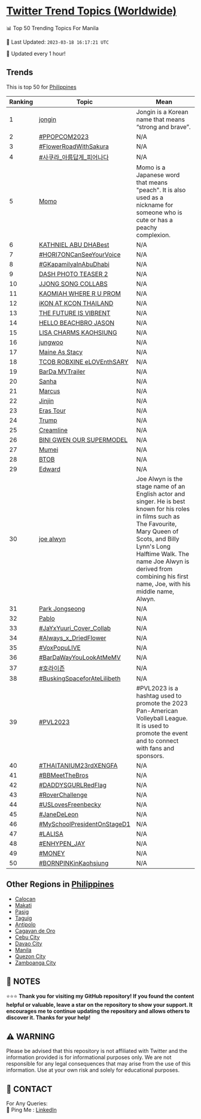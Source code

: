 [Twitter Trend Topics (Worldwide)](https://github.com/ErcinDedeoglu/Twitter-Trend-Topics)
==========


📊 Top 50 Trending Topics For Manila

📆 Last Updated: `2023-03-18 16:17:21 UTC`

🔧 Updated every 1 hour!


## Trends

This is top 50 for [Philippines](</Philippines>)

| Ranking | Topic | Mean |
| ------- | ------------ | ------------ |
| 1 | [jongin](http://twitter.com/search?q=jongin) | Jongin is a Korean name that means “strong and brave”. |
| 2 | [#PPOPCOM2023](http://twitter.com/search?q=%23PPOPCOM2023) | N/A |
| 3 | [#FlowerRoadWithSakura](http://twitter.com/search?q=%23FlowerRoadWithSakura) | N/A |
| 4 | [#사쿠라_아름답게_피어나다](http://twitter.com/search?q=%23%ec%82%ac%ec%bf%a0%eb%9d%bc_%ec%95%84%eb%a6%84%eb%8b%b5%ea%b2%8c_%ed%94%bc%ec%96%b4%eb%82%98%eb%8b%a4) | N/A |
| 5 | [Momo](http://twitter.com/search?q=Momo) | Momo is a Japanese word that means "peach". It is also used as a nickname for someone who is cute or has a peachy complexion. |
| 6 | [KATHNIEL ABU DHABest](http://twitter.com/search?q=KATHNIEL+ABU+DHABest) | N/A |
| 7 | [#HORI7ONCanSeeYourVoice](http://twitter.com/search?q=%23HORI7ONCanSeeYourVoice) | N/A |
| 8 | [#GKapamilyaInAbuDhabi](http://twitter.com/search?q=%23GKapamilyaInAbuDhabi) | N/A |
| 9 | [DASH PHOTO TEASER 2](http://twitter.com/search?q=DASH+PHOTO+TEASER+2) | N/A |
| 10 | [JJONG SONG COLLABS](http://twitter.com/search?q=JJONG+SONG+COLLABS) | N/A |
| 11 | [KAOMIAH WHERE R U PROM](http://twitter.com/search?q=KAOMIAH+WHERE+R+U+PROM) | N/A |
| 12 | [iKON AT KCON THAILAND](http://twitter.com/search?q=iKON+AT+KCON+THAILAND) | N/A |
| 13 | [THE FUTURE IS VIBRENT](http://twitter.com/search?q=THE+FUTURE+IS+VIBRENT) | N/A |
| 14 | [HELLO BEACHBRO JASON](http://twitter.com/search?q=HELLO+BEACHBRO+JASON) | N/A |
| 15 | [LISA CHARMS KAOHSIUNG](http://twitter.com/search?q=LISA+CHARMS+KAOHSIUNG) | N/A |
| 16 | [jungwoo](http://twitter.com/search?q=jungwoo) | N/A |
| 17 | [Maine As Stacy](http://twitter.com/search?q=Maine+As+Stacy) | N/A |
| 18 | [TCOB ROBXINE eLOVEnthSARY](http://twitter.com/search?q=TCOB+ROBXINE+eLOVEnthSARY) | N/A |
| 19 | [BarDa MVTrailer](http://twitter.com/search?q=BarDa+MVTrailer) | N/A |
| 20 | [Sanha](http://twitter.com/search?q=Sanha) | N/A |
| 21 | [Marcus](http://twitter.com/search?q=Marcus) | N/A |
| 22 | [Jinjin](http://twitter.com/search?q=Jinjin) | N/A |
| 23 | [Eras Tour](http://twitter.com/search?q=Eras+Tour) | N/A |
| 24 | [Trump](http://twitter.com/search?q=Trump) | N/A |
| 25 | [Creamline](http://twitter.com/search?q=Creamline) | N/A |
| 26 | [BINI GWEN OUR SUPERMODEL](http://twitter.com/search?q=BINI+GWEN+OUR+SUPERMODEL) | N/A |
| 27 | [Mumei](http://twitter.com/search?q=Mumei) | N/A |
| 28 | [BTOB](http://twitter.com/search?q=BTOB) | N/A |
| 29 | [Edward](http://twitter.com/search?q=Edward) | N/A |
| 30 | [joe alwyn](http://twitter.com/search?q=joe+alwyn) | Joe Alwyn is the stage name of an English actor and singer. He is best known for his roles in films such as The Favourite, Mary Queen of Scots, and Billy Lynn's Long Halftime Walk. The name Joe Alwyn is derived from combining his first name, Joe, with his middle name, Alwyn. |
| 31 | [Park Jongseong](http://twitter.com/search?q=Park+Jongseong) | N/A |
| 32 | [Pablo](http://twitter.com/search?q=Pablo) | N/A |
| 33 | [#JaYxYuuri_Cover_Collab](http://twitter.com/search?q=%23JaYxYuuri_Cover_Collab) | N/A |
| 34 | [#Always_x_DriedFlower](http://twitter.com/search?q=%23Always_x_DriedFlower) | N/A |
| 35 | [#VoxPopuLIVE](http://twitter.com/search?q=%23VoxPopuLIVE) | N/A |
| 36 | [#BarDaWayYouLookAtMeMV](http://twitter.com/search?q=%23BarDaWayYouLookAtMeMV) | N/A |
| 37 | [#호라이즌](http://twitter.com/search?q=%23%ed%98%b8%eb%9d%bc%ec%9d%b4%ec%a6%8c) | N/A |
| 38 | [#BuskingSpaceforAteLilibeth](http://twitter.com/search?q=%23BuskingSpaceforAteLilibeth) | N/A |
| 39 | [#PVL2023](http://twitter.com/search?q=%23PVL2023) | #PVL2023 is a hashtag used to promote the 2023 Pan-American Volleyball League. It is used to promote the event and to connect with fans and sponsors. |
| 40 | [#THAITANIUM23rdXENGFA](http://twitter.com/search?q=%23THAITANIUM23rdXENGFA) | N/A |
| 41 | [#BBMeetTheBros](http://twitter.com/search?q=%23BBMeetTheBros) | N/A |
| 42 | [#DADDYSGURLRedFlag](http://twitter.com/search?q=%23DADDYSGURLRedFlag) | N/A |
| 43 | [#RoverChallenge](http://twitter.com/search?q=%23RoverChallenge) | N/A |
| 44 | [#USLovesFreenbecky](http://twitter.com/search?q=%23USLovesFreenbecky) | N/A |
| 45 | [#JaneDeLeon](http://twitter.com/search?q=%23JaneDeLeon) | N/A |
| 46 | [#MySchoolPresidentOnStageD1](http://twitter.com/search?q=%23MySchoolPresidentOnStageD1) | N/A |
| 47 | [#LALISA](http://twitter.com/search?q=%23LALISA) | N/A |
| 48 | [#ENHYPEN_JAY](http://twitter.com/search?q=%23ENHYPEN_JAY) | N/A |
| 49 | [#MONEY](http://twitter.com/search?q=%23MONEY) | N/A |
| 50 | [#BORNPINKinKaohsiung](http://twitter.com/search?q=%23BORNPINKinKaohsiung) | N/A |



## Other Regions in [Philippines](</Philippines>)

* [Calocan](</Philippines/Calocan.md>)
* [Makati](</Philippines/Makati.md>)
* [Pasig](</Philippines/Pasig.md>)
* [Taguig](</Philippines/Taguig.md>)
* [Antipolo](</Philippines/Antipolo.md>)
* [Cagayan de Oro](</Philippines/Cagayan de Oro.md>)
* [Cebu City](</Philippines/Cebu City.md>)
* [Davao City](</Philippines/Davao City.md>)
* [Manila](</Philippines/Manila.md>)
* [Quezon City](</Philippines/Quezon City.md>)
* [Zamboanga City](</Philippines/Zamboanga City.md>)



## 📝 NOTES

⭐⭐⭐ **Thank you for visiting my GitHub repository! If you found the content helpful or valuable, leave a star on the repository to show your support. It encourages me to continue updating the repository and allows others to discover it. Thanks for your help!**


## ⚠️ WARNING

Please be advised that this repository is not affiliated with Twitter and the information provided is for informational purposes only. We are not responsible for any legal consequences that may arise from the use of this information. Use at your own risk and solely for educational purposes.


## 📨 CONTACT

 For Any Queries:  
            🏓 Ping Me : [LinkedIn](https://www.linkedin.com/in/ercindedeoglu/)
